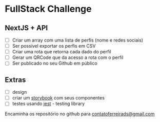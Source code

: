 # FullStack Challenge

## NextJS + API
- [ ] Criar um array com uma lista de perfis (nome e redes sociais)
- [ ] Ser possível exportar os perfis em CSV
- [ ] Criar uma rota que retorna cada dado do perfil
- [ ] Gerar um QRCode que da acesso a rota com o perfil
- [ ] Ser publicado no seu Github em público

## Extras
- [ ] design
- [ ] criar um [storybook] com seus componentes
- [ ] testes usando [jest] - testing library

Encaminha os repositório no github para contatoferreirads@gmail.com

[storybook]: https://github.com/storybooks/storybook
[jest]: https://jest-everywhere.now.sh
[Github]: https://developer.github.com/v4/